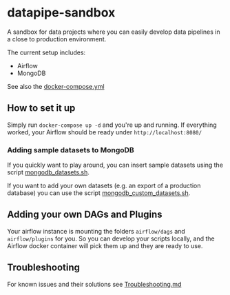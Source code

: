 # datapipe-sandbox
A sandbox for data projects where you can easily develop data pipelines in a close to production environment.

The current setup includes:
* Airflow
* MongoDB

See also the [docker-compose.yml](docker-compose.yml)

## How to set it up
Simply run `docker-compose up -d` and you're up and running.
If everything worked, your Airflow should be ready under `http://localhost:8080/`

### Adding sample datasets to MongoDB
If you quickly want to play around, you can insert sample datasets using the script [mongodb_datasets.sh](scripts/mongodb_datasets.sh).

If you want to add your own datasets (e.g. an export of a production database) you can use the script [mongodb_custom_datasets.sh](scripts/mongodb_custom_datasets.sh).

## Adding your own DAGs and Plugins
Your airflow instance is mounting the folders `airflow/dags` and `airflow/plugins` for you. So you can develop your scripts locally, and the Airflow docker container will pick them up and they are ready to use.

## Troubleshooting
For known issues and their solutions see [Troubleshooting.md](Troubleshooting.md)
